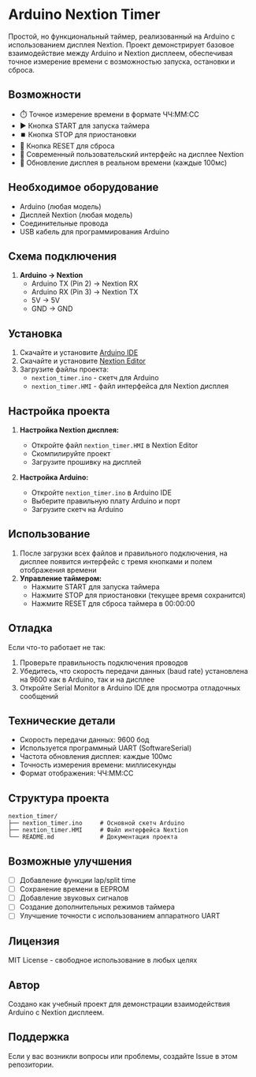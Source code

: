 # Arduino Nextion Timer

Простой, но функциональный таймер, реализованный на Arduino с использованием дисплея Nextion. Проект демонстрирует базовое взаимодействие между Arduino и Nextion дисплеем, обеспечивая точное измерение времени с возможностью запуска, остановки и сброса.

## Возможности

- ⏱️ Точное измерение времени в формате ЧЧ:ММ:СС
- ▶️ Кнопка START для запуска таймера
- ⏹️ Кнопка STOP для приостановки
- 🔄 Кнопка RESET для сброса
- 📱 Современный пользовательский интерфейс на дисплее Nextion
- 🔄 Обновление дисплея в реальном времени (каждые 100мс)

## Необходимое оборудование

- Arduino (любая модель)
- Дисплей Nextion (любая модель)
- Соединительные провода
- USB кабель для программирования Arduino

## Схема подключения

1. **Arduino → Nextion**
   - Arduino TX (Pin 2) → Nextion RX
   - Arduino RX (Pin 3) → Nextion TX
   - 5V → 5V
   - GND → GND

## Установка

1. Скачайте и установите [Arduino IDE](https://www.arduino.cc/en/software)
2. Скачайте и установите [Nextion Editor](https://nextion.tech/nextion-editor/)
3. Загрузите файлы проекта:
   - `nextion_timer.ino` - скетч для Arduino
   - `nextion_timer.HMI` - файл интерфейса для Nextion дисплея

## Настройка проекта

1. **Настройка Nextion дисплея:**
   - Откройте файл `nextion_timer.HMI` в Nextion Editor
   - Скомпилируйте проект
   - Загрузите прошивку на дисплей

2. **Настройка Arduino:**
   - Откройте `nextion_timer.ino` в Arduino IDE
   - Выберите правильную плату Arduino и порт
   - Загрузите скетч на Arduino

## Использование

1. После загрузки всех файлов и правильного подключения, на дисплее появится интерфейс с тремя кнопками и полем отображения времени
2. **Управление таймером:**
   - Нажмите START для запуска таймера
   - Нажмите STOP для приостановки (текущее время сохранится)
   - Нажмите RESET для сброса таймера в 00:00:00

## Отладка

Если что-то работает не так:
1. Проверьте правильность подключения проводов
2. Убедитесь, что скорость передачи данных (baud rate) установлена на 9600 как в Arduino, так и на дисплее
3. Откройте Serial Monitor в Arduino IDE для просмотра отладочных сообщений

## Технические детали

- Скорость передачи данных: 9600 бод
- Используется программный UART (SoftwareSerial)
- Частота обновления дисплея: каждые 100мс
- Точность измерения времени: миллисекунды
- Формат отображения: ЧЧ:ММ:СС

## Структура проекта

```
nextion_timer/
├── nextion_timer.ino     # Основной скетч Arduino
├── nextion_timer.HMI     # Файл интерфейса Nextion
└── README.md             # Документация проекта
```

## Возможные улучшения

- [ ] Добавление функции lap/split time
- [ ] Сохранение времени в EEPROM
- [ ] Добавление звуковых сигналов
- [ ] Создание дополнительных режимов таймера
- [ ] Улучшение точности с использованием аппаратного UART

## Лицензия

MIT License - свободное использование в любых целях

## Автор

Создано как учебный проект для демонстрации взаимодействия Arduino с Nextion дисплеем.

## Поддержка

Если у вас возникли вопросы или проблемы, создайте Issue в этом репозитории.
